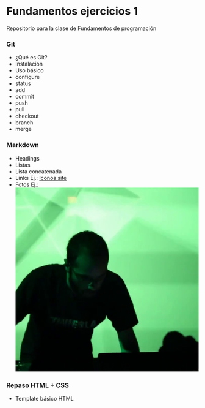 
# Fundamentos ejercicios 1

Repositorio para la clase de Fundamentos de programación

### Git
- ¿Qué es Git?
- Instalación
- Uso básico
 - configure
 - status
 - add
 - commit
 - push
 - pull
 - checkout
 - branch
 - merge

### Markdown
- Headings
- Listas
 - Lista concatenada
- Links Ej.: [Iconos site](https://iconos.edu.mx)
- Fotos Ej.: ![](img/josecaos.live.2.jpg)

### Repaso HTML + CSS
- Template básico HTML
